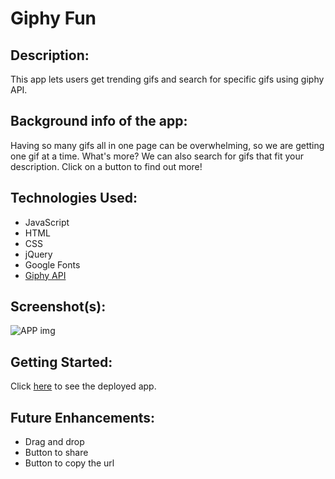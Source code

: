 # **Giphy Fun**

## Description:
This app lets users get trending gifs and search for specific gifs using giphy API. 

## Background info of the app:
Having so many gifs all in one page can be overwhelming, so we are getting one gif at a time. What's more? We can also search for gifs that fit your description. Click on a button to find out more! 

## Technologies Used:
* JavaScript
* HTML
* CSS
* jQuery
* Google Fonts
* [Giphy API](https://developers.giphy.com/)

## Screenshot(s): 
![APP img](https://user-images.githubusercontent.com/109245976/208265546-8d65c383-60f6-4268-a542-099f7dd38606.PNG)

## Getting Started: 
Click [here](https://kzks01.github.io/Project-1/) to see the deployed app.

## Future Enhancements: 
* Drag and drop
* Button to share
* Button to copy the url
